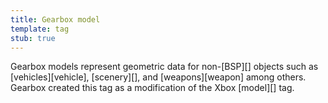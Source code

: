```yaml
---
title: Gearbox model
template: tag
stub: true
---
```


Gearbox models represent geometric data for non-[BSP][] objects such as [vehicles][vehicle], [scenery][], and [weapons][weapon] among others. Gearbox created this tag as a modification of the Xbox [model][] tag.
